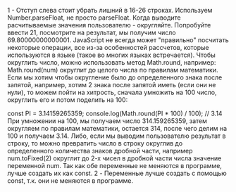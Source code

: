 1 - Отступ слева стоит убрать лишний в 16-26 строках.
Используем Number.parseFloat, не просто parseFloat.
Когда выводите расчитываемые значения пользователю - округляйте. Попробуйте ввести 21, посмотрите на результат, мы получим число 69.80000000000001. JavaScript не всегда может "правильно" посчитать некоторые операции, все из-за особенностей рассчетов, которые используются в языке (такое во многих языках встречается). Чтобы округлить число, можно использовать метод Math.round, например:
Math.round(num) округлит до целого числа по правилам математики.
Если мы хотим чтобы округление было до определенного знака после запятой, например, хотим 2 знака после запятой иметь (если они не нули), то можем пойти на хитрость, сначала умножить на 100 число, округлить его и потом поделить на 100:

const PI = 3.14159265359;
console.log(Math.round(PI * 100) / 100); // 3.14
При умножении на 100, мы получаем число 314.159265359, затем округляем по правилам математики, остается 314, после чего делим на 100 и получаем 3.14.
Либо, если мы выводим пользователю результат в строку, то можно превратить число в строку округлив до определенного количества знаков дробной части, например num.toFixed(2) округлит до 2-х чисел в дробной части числа значение переменной num.
Так как обе переменные не меняются в программе, лучше создать их как const.
2 - Переменные лучше создать с помощью const, т.к. они не меняются в программе.